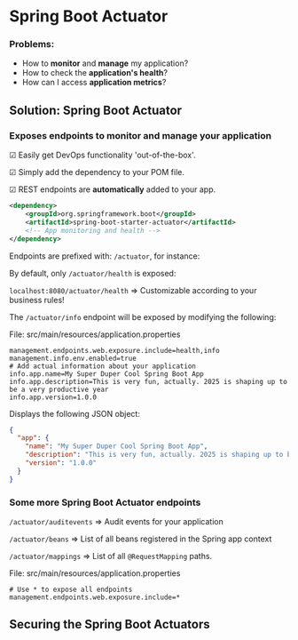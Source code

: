 # Spring Boot Actuator

### Problems:

- How to **monitor** and **manage** my application?
- How to check the **application's health**?
- How can I access **application metrics**?

## Solution: Spring Boot Actuator

### Exposes endpoints to monitor and manage your application

&#x2611; Easily get DevOps functionality 'out-of-the-box'.

&#x2611; Simply add the dependency to your POM file.

&#x2611; REST endpoints are **automatically** added to your app.

```xml
<dependency>
    <groupId>org.springframework.boot</groupId>
    <artifactId>spring-boot-starter-actuator</artifactId>
    <!-- App monitoring and health -->
</dependency>
```

Endpoints are prefixed with: ```/actuator```, for instance:

By default, only ```/actuator/health``` is exposed:

```localhost:8080/actuator/health``` => Customizable according to your business rules!

The ```/actuator/info``` endpoint will be exposed by modifying the following:

File: src/main/resources/application.properties
```properties
management.endpoints.web.exposure.include=health,info
management.info.env.enabled=true
# Add actual information about your application
info.app.name=My Super Duper Cool Spring Boot App
info.app.description=This is very fun, actually. 2025 is shaping up to be a very productive year
info.app.version=1.0.0
```

Displays the following JSON object:
```json
{
  "app": {
    "name": "My Super Duper Cool Spring Boot App",
    "description": "This is very fun, actually. 2025 is shaping up to be a very productive year",
    "version": "1.0.0"
  }
}
```

### Some more Spring Boot Actuator endpoints

```/actuator/auditevents``` => Audit events for your application

```/actuator/beans``` => List of all beans registered in the Spring app context

```/actuator/mappings``` => List of all ```@RequestMapping``` paths.

File: src/main/resources/application.properties
```properties
# Use * to expose all endpoints
management.endpoints.web.exposure.include=*
```

## Securing the Spring Boot Actuators 

